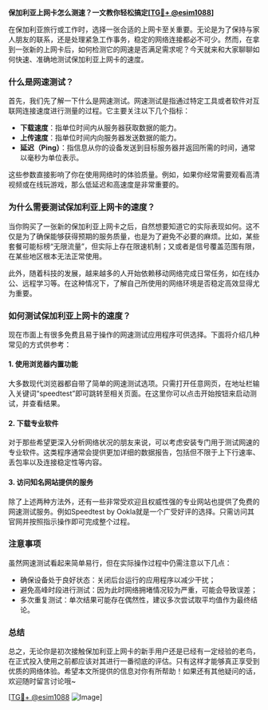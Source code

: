 **保加利亚上网卡怎么测速？一文教你轻松搞定[[TG💪+ @esim1088](https://t.me/s/esim1088)]**

在保加利亚旅行或工作时，选择一张合适的上网卡至关重要。无论是为了保持与家人朋友的联系，还是处理紧急工作事务，稳定的网络连接都必不可少。然而，在拿到一张新的上网卡后，如何检测它的网速是否满足需求呢？今天就来和大家聊聊如何快速、准确地测试保加利亚上网卡的速度。

### 什么是网速测试？

首先，我们先了解一下什么是网速测试。网速测试是指通过特定工具或者软件对互联网连接速度进行测量的过程。它主要关注以下几个指标：

- **下载速度**：指单位时间内从服务器获取数据的能力。
- **上传速度**：指单位时间内向服务器发送数据的能力。
- **延迟（Ping）**：指信息从你的设备发送到目标服务器并返回所需的时间，通常以毫秒为单位表示。
  
这些参数直接影响了你在使用网络时的体验质量。例如，如果你经常需要观看高清视频或在线玩游戏，那么低延迟和高速度是非常重要的。

### 为什么需要测试保加利亚上网卡的速度？

当你购买了一张新的保加利亚上网卡之后，自然想要知道它的实际表现如何。这不仅是为了确保能够获得预期的服务质量，也是为了避免不必要的麻烦。比如，某些套餐可能标榜“无限流量”，但实际上存在限速机制；又或者是信号覆盖范围有限，在某些地区根本无法正常使用。

此外，随着科技的发展，越来越多的人开始依赖移动网络完成日常任务，如在线办公、远程学习等。在这种情况下，了解自己所使用的网络环境是否稳定高效显得尤为重要。

### 如何测试保加利亚上网卡的速度？

现在市面上有很多免费且易于操作的网速测试应用程序可供选择。下面将介绍几种常见的方式供参考：

#### 1. 使用浏览器内置功能

大多数现代浏览器都自带了简单的网速测试选项。只需打开任意网页，在地址栏输入关键词“speedtest”即可跳转至相关页面。在这里你可以点击开始按钮来启动测试，并查看结果。

#### 2. 下载专业软件

对于那些希望更深入分析网络状况的朋友来说，可以考虑安装专门用于测试网速的专业软件。这类程序通常会提供更加详细的数据报告，包括但不限于上下行速率、丢包率以及连接稳定性等内容。

#### 3. 访问知名网站提供的服务

除了上述两种方法外，还有一些非常受欢迎且权威性强的专业网站也提供了免费的网速测试服务。例如Speedtest by Ookla就是一个广受好评的选择。只需访问其官网并按照指示操作即可完成整个过程。

### 注意事项

虽然网速测试看起来简单易行，但在实际操作过程中仍需注意以下几点：

- 确保设备处于良好状态：关闭后台运行的应用程序以减少干扰；
- 避免高峰时段进行测试：因为此时网络拥堵情况较为严重，可能会导致误差；
- 多次重复测试：单次结果可能存在偶然性，建议多次尝试取平均值作为最终结论。

### 总结

总之，无论你是初次接触保加利亚上网卡的新手用户还是已经有一定经验的老鸟，在正式投入使用之前都应该对其进行一番彻底的评估。只有这样才能够真正享受到优质的网络体验。希望本文所提供的信息对你有所帮助！如果还有其他疑问的话，欢迎随时留言讨论哦~

[[TG💪+ @esim1088](https://t.me/s/esim1088) ![Image](https://i.postimg.cc/4NQfJmqS/Snipaste-2025-05-13-00-14-12.png)]